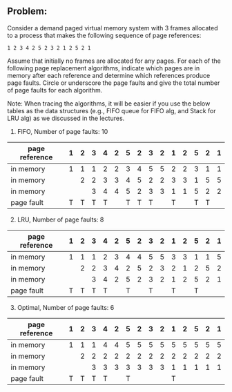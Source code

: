 ## Problem:

Consider a demand paged virtual memory system with 3 frames allocated to a process that makes the following sequence of page references:

    1 2 3 4 2 5 2 3 2 1 2 5 2 1

Assume that initially no frames are allocated for any pages. For each of the following page replacement algorithms, indicate which pages are in memory after each reference and determine which references produce page faults. Circle or underscore the page faults and give the total number of page faults for each algorithm.

Note: When tracing the algorithms, it will be easier if you use the below tables as the data structures (e.g., FIFO queue for FIFO alg, and Stack for LRU alg) as we discussed in the lectures.


1. FIFO, Number of page faults: 10

| page reference | 1 | 2 | 3 | 4 | 2 | 5 | 2 | 3 | 2 | 1 | 2 | 5 | 2 | 1 |
|----------------|---|---|---|---|---|---|---|---|---|---|---|---|---|---|
| in memory      | 1 | 1 | 1 | 2 | 2 | 3 | 4 | 5 | 5 | 2 | 2 | 3 | 1 | 1 |
| in memory      |   | 2 | 2 | 3 | 3 | 4 | 5 | 2 | 2 | 3 | 3 | 1 | 5 | 5 |
| in memory      |   |   | 3 | 4 | 4 | 5 | 2 | 3 | 3 | 1 | 1 | 5 | 2 | 2 |
| page fault     | T | T | T | T |   | T | T | T |   | T |   | T | T |   |


2. LRU, Number of page faults: 8

| page reference | 1 | 2 | 3 | 4 | 2 | 5 | 2 | 3 | 2 | 1 | 2 | 5 | 2 | 1 |
|----------------|---|---|---|---|---|---|---|---|---|---|---|---|---|---|
| in memory      | 1 | 1 | 1 | 2 | 3 | 4 | 4 | 5 | 5 | 3 | 3 | 1 | 1 | 5 |
| in memory      |   | 2 | 2 | 3 | 4 | 2 | 5 | 2 | 3 | 2 | 1 | 2 | 5 | 2 |
| in memory      |   |   | 3 | 4 | 2 | 5 | 2 | 3 | 2 | 1 | 2 | 5 | 2 | 1 |
| page fault     | T | T | T | T |   | T |   | T |   | T |   | T |   |   |


3. Optimal, Number of page faults: 6

| page reference | 1 | 2 | 3 | 4 | 2 | 5 | 2 | 3 | 2 | 1 | 2 | 5 | 2 | 1 |
|----------------|---|---|---|---|---|---|---|---|---|---|---|---|---|---|
| in memory      | 1 | 1 | 1 | 4 | 4 | 5 | 5 | 5 | 5 | 5 | 5 | 5 | 5 | 5 |
| in memory      |   | 2 | 2 | 2 | 2 | 2 | 2 | 2 | 2 | 2 | 2 | 2 | 2 | 2 |
| in memory      |   |   | 3 | 3 | 3 | 3 | 3 | 3 | 3 | 1 | 1 | 1 | 1 | 1 |
| page fault     | T | T | T | T |   | T |   |   |   | T |   |   |   |   |
